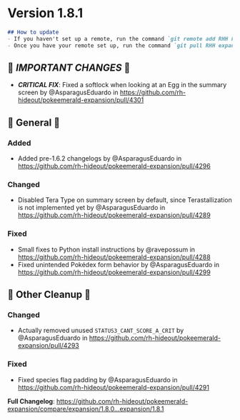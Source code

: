# Version 1.8.1

```md
## How to update
- If you haven't set up a remote, run the command `git remote add RHH https://github.com/rh-hideout/pokeemerald-expansion`.
- Once you have your remote set up, run the command `git pull RHH expansion/1.8.1`.
```

## 🌋 *IMPORTANT CHANGES* 🌋
* ***CRITICAL FIX***: Fixed a softlock when looking at an Egg in the summary screen by @AsparagusEduardo in https://github.com/rh-hideout/pokeemerald-expansion/pull/4301

## 🧬 General 🧬
### Added
* Added pre-1.6.2 changelogs by @AsparagusEduardo in https://github.com/rh-hideout/pokeemerald-expansion/pull/4296
### Changed
* Disabled Tera Type on summary screen by default, since Terastallization is not implemented yet by @AsparagusEduardo in https://github.com/rh-hideout/pokeemerald-expansion/pull/4289
### Fixed
* Small fixes to Python install instructions by @ravepossum in https://github.com/rh-hideout/pokeemerald-expansion/pull/4288
* Fixed unintended Pokédex form behavior by @AsparagusEduardo in https://github.com/rh-hideout/pokeemerald-expansion/pull/4299

## 🧹 Other Cleanup 🧹
### Changed
* Actually removed unused `STATUS3_CANT_SCORE_A_CRIT` by @AsparagusEduardo in https://github.com/rh-hideout/pokeemerald-expansion/pull/4293
### Fixed
* Fixed species flag padding by @AsparagusEduardo in https://github.com/rh-hideout/pokeemerald-expansion/pull/4291


**Full Changelog**: https://github.com/rh-hideout/pokeemerald-expansion/compare/expansion/1.8.0...expansion/1.8.1

<!--Last PR: 4301-->
